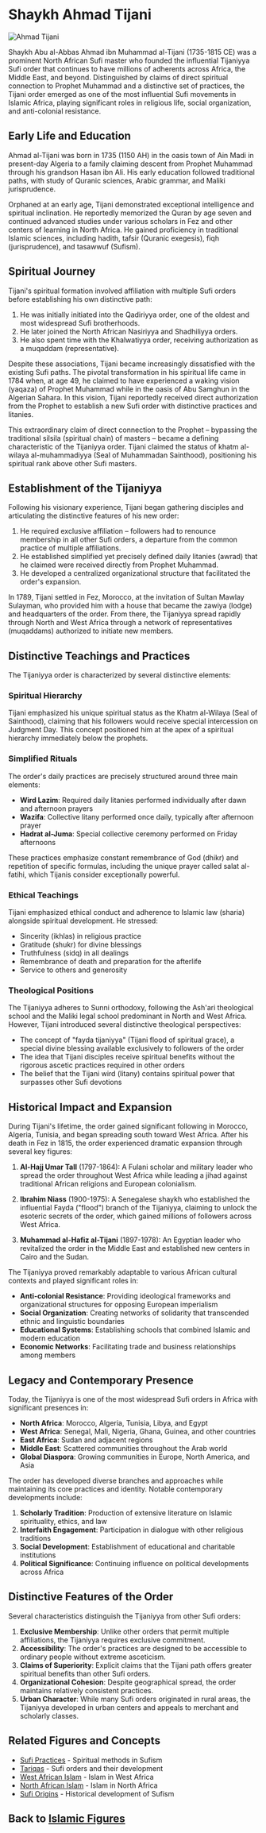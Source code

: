 # Shaykh Ahmad Tijani

![Ahmad Tijani](../../images/tijani.jpg)

Shaykh Abu al-Abbas Ahmad ibn Muhammad al-Tijani (1735-1815 CE) was a prominent North African Sufi master who founded the influential Tijaniyya Sufi order that continues to have millions of adherents across Africa, the Middle East, and beyond. Distinguished by claims of direct spiritual connection to Prophet Muhammad and a distinctive set of practices, the Tijani order emerged as one of the most influential Sufi movements in Islamic Africa, playing significant roles in religious life, social organization, and anti-colonial resistance.

## Early Life and Education

Ahmad al-Tijani was born in 1735 (1150 AH) in the oasis town of Ain Madi in present-day Algeria to a family claiming descent from Prophet Muhammad through his grandson Hasan ibn Ali. His early education followed traditional paths, with study of Quranic sciences, Arabic grammar, and Maliki jurisprudence.

Orphaned at an early age, Tijani demonstrated exceptional intelligence and spiritual inclination. He reportedly memorized the Quran by age seven and continued advanced studies under various scholars in Fez and other centers of learning in North Africa. He gained proficiency in traditional Islamic sciences, including hadith, tafsir (Quranic exegesis), fiqh (jurisprudence), and tasawwuf (Sufism).

## Spiritual Journey

Tijani's spiritual formation involved affiliation with multiple Sufi orders before establishing his own distinctive path:

1. He was initially initiated into the Qadiriyya order, one of the oldest and most widespread Sufi brotherhoods.
2. He later joined the North African Nasiriyya and Shadhiliyya orders.
3. He also spent time with the Khalwatiyya order, receiving authorization as a muqaddam (representative).

Despite these associations, Tijani became increasingly dissatisfied with the existing Sufi paths. The pivotal transformation in his spiritual life came in 1784 when, at age 49, he claimed to have experienced a waking vision (yaqaza) of Prophet Muhammad while in the oasis of Abu Samghun in the Algerian Sahara. In this vision, Tijani reportedly received direct authorization from the Prophet to establish a new Sufi order with distinctive practices and litanies.

This extraordinary claim of direct connection to the Prophet – bypassing the traditional silsila (spiritual chain) of masters – became a defining characteristic of the Tijaniyya order. Tijani claimed the status of khatm al-wilaya al-muhammadiyya (Seal of Muhammadan Sainthood), positioning his spiritual rank above other Sufi masters.

## Establishment of the Tijaniyya

Following his visionary experience, Tijani began gathering disciples and articulating the distinctive features of his new order:

1. He required exclusive affiliation – followers had to renounce membership in all other Sufi orders, a departure from the common practice of multiple affiliations.
2. He established simplified yet precisely defined daily litanies (awrad) that he claimed were received directly from Prophet Muhammad.
3. He developed a centralized organizational structure that facilitated the order's expansion.

In 1789, Tijani settled in Fez, Morocco, at the invitation of Sultan Mawlay Sulayman, who provided him with a house that became the zawiya (lodge) and headquarters of the order. From there, the Tijaniyya spread rapidly through North and West Africa through a network of representatives (muqaddams) authorized to initiate new members.

## Distinctive Teachings and Practices

The Tijaniyya order is characterized by several distinctive elements:

### Spiritual Hierarchy

Tijani emphasized his unique spiritual status as the Khatm al-Wilaya (Seal of Sainthood), claiming that his followers would receive special intercession on Judgment Day. This concept positioned him at the apex of a spiritual hierarchy immediately below the prophets.

### Simplified Rituals

The order's daily practices are precisely structured around three main elements:

- **Wird Lazim**: Required daily litanies performed individually after dawn and afternoon prayers
- **Wazifa**: Collective litany performed once daily, typically after afternoon prayer
- **Hadrat al-Juma**: Special collective ceremony performed on Friday afternoons

These practices emphasize constant remembrance of God (dhikr) and repetition of specific formulas, including the unique prayer called salat al-fatihi, which Tijanis consider exceptionally powerful.

### Ethical Teachings

Tijani emphasized ethical conduct and adherence to Islamic law (sharia) alongside spiritual development. He stressed:

- Sincerity (ikhlas) in religious practice
- Gratitude (shukr) for divine blessings
- Truthfulness (sidq) in all dealings
- Remembrance of death and preparation for the afterlife
- Service to others and generosity

### Theological Positions

The Tijaniyya adheres to Sunni orthodoxy, following the Ash'ari theological school and the Maliki legal school predominant in North and West Africa. However, Tijani introduced several distinctive theological perspectives:

- The concept of "fayda tijaniyya" (Tijani flood of spiritual grace), a special divine blessing available exclusively to followers of the order
- The idea that Tijani disciples receive spiritual benefits without the rigorous ascetic practices required in other orders
- The belief that the Tijani wird (litany) contains spiritual power that surpasses other Sufi devotions

## Historical Impact and Expansion

During Tijani's lifetime, the order gained significant following in Morocco, Algeria, Tunisia, and began spreading south toward West Africa. After his death in Fez in 1815, the order experienced dramatic expansion through several key figures:

1. **Al-Hajj Umar Tall** (1797-1864): A Fulani scholar and military leader who spread the order throughout West Africa while leading a jihad against traditional African religions and European colonialism.

2. **Ibrahim Niass** (1900-1975): A Senegalese shaykh who established the influential Fayda ("flood") branch of the Tijaniyya, claiming to unlock the esoteric secrets of the order, which gained millions of followers across West Africa.

3. **Muhammad al-Hafiz al-Tijani** (1897-1978): An Egyptian leader who revitalized the order in the Middle East and established new centers in Cairo and the Sudan.

The Tijaniyya proved remarkably adaptable to various African cultural contexts and played significant roles in:

- **Anti-colonial Resistance**: Providing ideological frameworks and organizational structures for opposing European imperialism
- **Social Organization**: Creating networks of solidarity that transcended ethnic and linguistic boundaries
- **Educational Systems**: Establishing schools that combined Islamic and modern education
- **Economic Networks**: Facilitating trade and business relationships among members

## Legacy and Contemporary Presence

Today, the Tijaniyya is one of the most widespread Sufi orders in Africa with significant presences in:

- **North Africa**: Morocco, Algeria, Tunisia, Libya, and Egypt
- **West Africa**: Senegal, Mali, Nigeria, Ghana, Guinea, and other countries
- **East Africa**: Sudan and adjacent regions
- **Middle East**: Scattered communities throughout the Arab world
- **Global Diaspora**: Growing communities in Europe, North America, and Asia

The order has developed diverse branches and approaches while maintaining its core practices and identity. Notable contemporary developments include:

1. **Scholarly Tradition**: Production of extensive literature on Islamic spirituality, ethics, and law
2. **Interfaith Engagement**: Participation in dialogue with other religious traditions
3. **Social Development**: Establishment of educational and charitable institutions
4. **Political Significance**: Continuing influence on political developments across Africa

## Distinctive Features of the Order

Several characteristics distinguish the Tijaniyya from other Sufi orders:

1. **Exclusive Membership**: Unlike other orders that permit multiple affiliations, the Tijaniyya requires exclusive commitment.
2. **Accessibility**: The order's practices are designed to be accessible to ordinary people without extreme asceticism.
3. **Claims of Superiority**: Explicit claims that the Tijani path offers greater spiritual benefits than other Sufi orders.
4. **Organizational Cohesion**: Despite geographical spread, the order maintains relatively consistent practices.
5. **Urban Character**: While many Sufi orders originated in rural areas, the Tijaniyya developed in urban centers and appeals to merchant and scholarly classes.

## Related Figures and Concepts

- [Sufi Practices](../denominations/sufi_practices.md) - Spiritual methods in Sufism
- [Tariqas](../denominations/tariqas.md) - Sufi orders and their development
- [West African Islam](../denominations/west_african_islam.md) - Islam in West Africa
- [North African Islam](../denominations/north_african_islam.md) - Islam in North Africa
- [Sufi Origins](../denominations/sufi_origins.md) - Historical development of Sufism

## Back to [Islamic Figures](./README.md)
